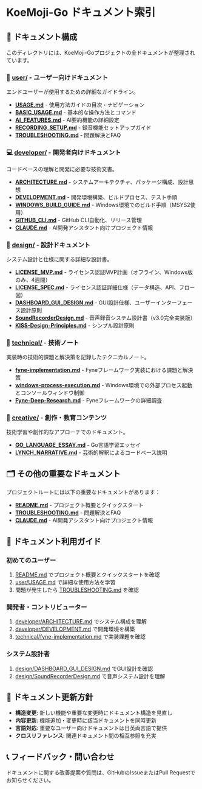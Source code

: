# KoeMoji-Go ドキュメント索引

## 📁 ドキュメント構成

このディレクトリには、KoeMoji-Goプロジェクトの全ドキュメントが整理されています。

### 🎯 [user/](./user/) - ユーザー向けドキュメント
エンドユーザーが使用するための詳細なガイドライン。

- **[USAGE.md](./user/USAGE.md)** - 使用方法ガイドの目次・ナビゲーション
- **[BASIC_USAGE.md](./user/BASIC_USAGE.md)** - 基本的な操作方法とコマンド
- **[AI_FEATURES.md](./user/AI_FEATURES.md)** - AI要約機能の詳細設定
- **[RECORDING_SETUP.md](./user/RECORDING_SETUP.md)** - 録音機能セットアップガイド
- **[TROUBLESHOOTING.md](./user/TROUBLESHOOTING.md)** - 問題解決とFAQ

### 💻 [developer/](./developer/) - 開発者向けドキュメント
コードベースの理解と開発に必要な技術文書。

- **[ARCHITECTURE.md](./developer/ARCHITECTURE.md)** - システムアーキテクチャ、パッケージ構成、設計思想
- **[DEVELOPMENT.md](./developer/DEVELOPMENT.md)** - 開発環境構築、ビルドプロセス、テスト手順
- **[WINDOWS_BUILD_GUIDE.md](./developer/WINDOWS_BUILD_GUIDE.md)** - Windows環境でのビルド手順（MSYS2使用）
- **[GITHUB_CLI.md](./developer/GITHUB_CLI.md)** - GitHub CLI自動化、リリース管理
- **[CLAUDE.md](./developer/CLAUDE.md)** - AI開発アシスタント向けプロジェクト情報

### 📐 [design/](./design/) - 設計ドキュメント
システム設計と仕様に関する詳細な設計書。

- **[LICENSE_MVP.md](./design/LICENSE_MVP.md)** - ライセンス認証MVP計画（オフライン、Windows版のみ、4週間）
- **[LICENSE_SPEC.md](./design/LICENSE_SPEC.md)** - ライセンス認証詳細仕様（データ構造、API、フロー図）
- **[DASHBOARD_GUI_DESIGN.md](./design/DASHBOARD_GUI_DESIGN.md)** - GUI設計仕様、ユーザーインターフェース設計原則
- **[SoundRecorderDesign.md](./design/SoundRecorderDesign.md)** - 音声録音システム設計書（v3.0完全実装版）
- **[KISS-Design-Principles.md](./design/KISS-Design-Principles.md)** - シンプル設計原則

### 🔧 [technical/](./technical/) - 技術ノート
実装時の技術的課題と解決策を記録したテクニカルノート。

- **[fyne-implementation.md](./technical/fyne-implementation.md)** - Fyneフレームワーク実装における課題と解決策
- **[windows-process-execution.md](./technical/windows-process-execution.md)** - Windows環境での外部プロセス起動とコンソールウィンドウ制御
- **[Fyne-Deep-Research.md](./technical/Fyne-Deep-Research.md)** - Fyneフレームワークの詳細調査

### 🎨 [creative/](./creative/) - 創作・教育コンテンツ
技術学習や創作的なアプローチでのドキュメント。

- **[GO_LANGUAGE_ESSAY.md](./creative/GO_LANGUAGE_ESSAY.md)** - Go言語学習エッセイ
- **[LYNCH_NARRATIVE.md](./creative/LYNCH_NARRATIVE.md)** - 芸術的解釈によるコードベース説明

## 🗂️ その他の重要なドキュメント

プロジェクトルートには以下の重要なドキュメントがあります：

- **[README.md](../README.md)** - プロジェクト概要とクイックスタート
- **[TROUBLESHOOTING.md](user/TROUBLESHOOTING.md)** - 問題解決とFAQ
- **[CLAUDE.md](../CLAUDE.md)** - AI開発アシスタント向けプロジェクト情報

## 📝 ドキュメント利用ガイド

### 初めてのユーザー
1. [README.md](../README.md) でプロジェクト概要とクイックスタートを確認
2. [user/USAGE.md](./user/USAGE.md) で詳細な使用方法を学習
3. 問題が発生したら [TROUBLESHOOTING.md](user/TROUBLESHOOTING.md) を確認

### 開発者・コントリビューター
1. [developer/ARCHITECTURE.md](./developer/ARCHITECTURE.md) でシステム構成を理解
2. [developer/DEVELOPMENT.md](./developer/DEVELOPMENT.md) で開発環境を構築
3. [technical/fyne-implementation.md](./technical/fyne-implementation.md) で実装課題を確認

### システム設計者
1. [design/DASHBOARD_GUI_DESIGN.md](./design/DASHBOARD_GUI_DESIGN.md) でGUI設計を確認
2. [design/SoundRecorderDesign.md](./design/SoundRecorderDesign.md) で音声システム設計を理解

## 🔄 ドキュメント更新方針

- **構造変更**: 新しい機能や重要な変更時にドキュメント構造を見直し
- **内容更新**: 機能追加・変更時に該当ドキュメントを同時更新
- **言語対応**: 重要なユーザー向けドキュメントは日英両言語で提供
- **クロスリファレンス**: 関連ドキュメント間の相互参照を充実

## 📞 フィードバック・問い合わせ

ドキュメントに関する改善提案や質問は、GitHubのIssueまたはPull Requestでお知らせください。